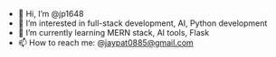 - 👋 Hi, I’m @jp1648
- 👀 I’m interested in full-stack development, AI, Python development
- 🌱 I’m currently learning MERN stack, AI tools, Flask
- 📫 How to reach me: @jaypat0885@gmail.com

<!---
jp1648/jp1648 is a ✨ special ✨ repository because its `README.md` (this file) appears on your GitHub profile.
You can click the Preview link to take a look at your changes.
--->
